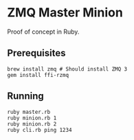 # ZMQ Master Minion

Proof of concept in Ruby.

## Prerequisites

	brew install zmq # Should install ZMQ 3
	gem install ffi-rzmq

## Running


	ruby master.rb
	ruby minion.rb 1
	ruby minion.rb 2
	ruby cli.rb ping 1234
	
	